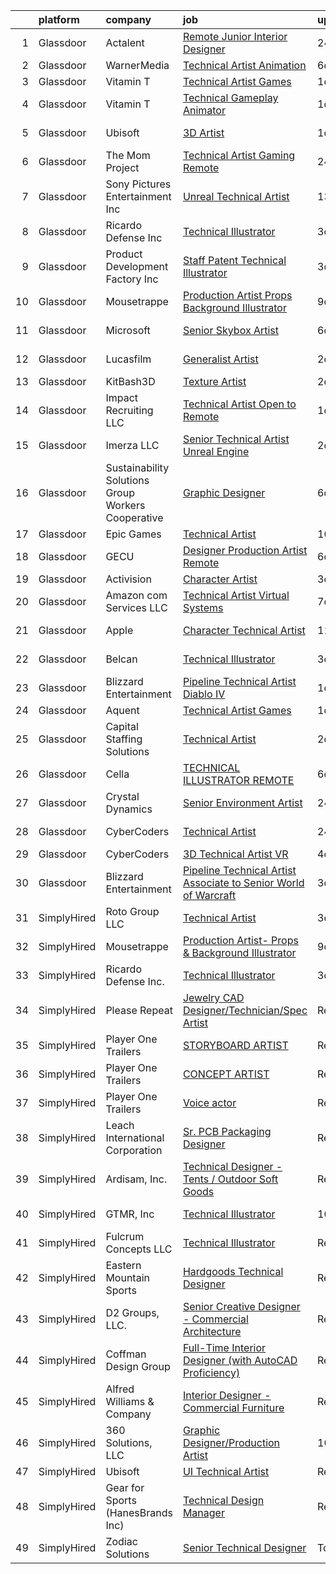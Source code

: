 

|    | platform    | company                                            | job                                                                                                                                                                                                                                                                                                                                                                                                                                                                                                                                                                                                                                                                                                                                                                                                                                                                                                                                                                                                                                                                                                                                                                                                                                                                                                                                                                                    | update_time   | location            |
|---:|:------------|:---------------------------------------------------|:---------------------------------------------------------------------------------------------------------------------------------------------------------------------------------------------------------------------------------------------------------------------------------------------------------------------------------------------------------------------------------------------------------------------------------------------------------------------------------------------------------------------------------------------------------------------------------------------------------------------------------------------------------------------------------------------------------------------------------------------------------------------------------------------------------------------------------------------------------------------------------------------------------------------------------------------------------------------------------------------------------------------------------------------------------------------------------------------------------------------------------------------------------------------------------------------------------------------------------------------------------------------------------------------------------------------------------------------------------------------------------------|:--------------|:--------------------|
|  1 | Glassdoor   | Actalent                                           | [Remote Junior Interior Designer](https://www.glassdoor.com/partner/jobListing.htm?pos=109&ao=1110586&s=58&guid=0000018248b8d6358ea6645ca51252d3&src=GD_JOB_AD&t=SR&vt=w&ea=1&cs=1_58e22fc8&cb=1659077449658&jobListingId=1008036911399&cpc=C4A69CCDBB3B9599&jrtk=3-0-1g94bhlj2klui801-1g94bhljl20hl000-d654257a363b404b--6NYlbfkN0ChYVx_I3yfZ_JDY3EFoivtqvi_stwnZ_kRt8Dowt_l_d1ydueao4NE-oUleRJ4yhh8NvEh7dgaf9OKozTsf-JVsoGKC7FNh-pSj6e0lsf7n0QDm6Dc6wOaHxl2qdoqGqk6tI_ovC40cVS-oT4Uo-ScPyXHJytAXGcm4l6ArQc_jiXZJU45jHtQ93jGbRXlkfOQG0E3dlB7q8VVBPwr-DF8vc3r-WS3Wk59ttm-BR2-0dRhbtXla4apee8QwxMs8fNEJ4zGgi1IdaXebGl_bysWpjLYQlfHosjPsiydZt64nAJneXNkZKGuxhfObLJp_oO4gm0NA5rxv8qyJMyArp4xqbXhSskprBXF4SFOo-wGJ0S9Ys0Of9HesuVWwdR6GYqSUX_EtFz2AEPQa5nH_brs4HOdhuCO-8CEZffUaVKf9IgP46tzT3kMYav7KXm5OLQQgYD61ssZYq3ihI-yedwuYjDdBlgpW7P2bo0-NQdHVxJ-0EmOjzY246tuXpMMVs1KNITR2Z3mc2KooATWNSgGeNaS9dReBPcGA4LUiuP-0dLd_USs86nBdyqUhiORkmWmAvd_FxzTfVIfjO-v5sR4dF82bT_qEFFnqcpX44Tyulmud3hMXnsJHEiSC7xdlW4pwro_YsxXrViAm9amkCE83wQiErDps7MDhCJWrC_N0yQZUuKYwMlRr3kVQI4dwn6mKIpV8eL-YwE6JpZXUd8LW87pTQ1oitcI7AML-8le6ZEr9OBtjzFyzgzbzN66re4C46bd51SjyZ0lb0qEEZYBQGFTNUQ-K9lFLp8fWQ2agjjRH7gYswcCmDLSFc6ItWGK0zREVKR-gEmOqlORPZLwpKwRlfif7rWt6VzfEOjFVXfAkCUKFd-3xiSgCUg49GW5JNTvGM0BIJGzbsaLlj_O88iO6S5T40zw-H__Q5Wz1Q168aQCH32b8n8UlHvy6gdoHWl-Ro4fnyL99HrSpTA3clND6oC3sFx5Pfgewj_TUw%3D%3D) | 24h           | Philadelphia, PA    |
|  2 | Glassdoor   | WarnerMedia                                        | [Technical Artist  Animation](https://www.glassdoor.com/partner/jobListing.htm?pos=122&ao=1136043&s=58&guid=0000018248b8d6358ea6645ca51252d3&src=GD_JOB_AD&t=SR&vt=w&cs=1_2ef11658&cb=1659077449659&jobListingId=1008022189281&jrtk=3-0-1g94bhlj2klui801-1g94bhljl20hl000-e14229d0644da4b4-)                                                                                                                                                                                                                                                                                                                                                                                                                                                                                                                                                                                                                                                                                                                                                                                                                                                                                                                                                                                                                                                                                           | 6d            | Chicago, IL         |
|  3 | Glassdoor   | Vitamin T                                          | [Technical Artist  Games](https://www.glassdoor.com/partner/jobListing.htm?pos=108&ao=1110586&s=58&guid=0000018248b8d6358ea6645ca51252d3&src=GD_JOB_AD&t=SR&vt=w&cs=1_81041884&cb=1659077449657&jobListingId=1008034382905&cpc=654405A9B1E0A9F5&jrtk=3-0-1g94bhlj2klui801-1g94bhljl20hl000-8cadbcbecb8ff75b--6NYlbfkN0DMrcEu7yrtATojKJA7cEzGQ3FdRGWLh0CZQInL4ECGI6k5tN82kdM0cJmh4vC7Ggj9zNs0bxCROjMtZSoeXFZ_LednnVXwsu9yiGX7zwOuJkuiJqqhtCXRqTK25CDxlx8erEeTg2bM0xLE7zJ61l62RAE9oM-8YFFhx_SuEA3S1phzYPL8dhSCIWhpNgrNsDYhdTW7uEqEJzVDMXAgCg4tD_avjtziCcKJwRU4xuPYI-chcose9cVyicX2Ub0pczeT4yN15jm_v-vrc4L99PqACYQYKvlyBQFrzDOEt4hGy8BWQNwv0tCpCYY4iJoXpo-V-D93E3GD2DLTaAmJP2pBTtzeW1QQH-TaoTXoCp5T_Ikv6UMQYxZDi1pk6wYEXacsMvYcsUwQ8qv9D-QYJ4tB3ToiXMbxqPKG8Jlc9qpEDKBTYsZ7nJfDm_-ckHLquFSM2eRLhtIQmPX3v2tGxWEs)                                                                                                                                                                                                                                                                                                                                                                                                                                                                                                                                                                          | 1d            | Denver, NY          |
|  4 | Glassdoor   | Vitamin T                                          | [Technical Gameplay Animator](https://www.glassdoor.com/partner/jobListing.htm?pos=112&ao=1110586&s=58&guid=0000018248b8d6358ea6645ca51252d3&src=GD_JOB_AD&t=SR&vt=w&cs=1_acb14559&cb=1659077449658&jobListingId=1008033670994&cpc=2CAED5C921A5F994&jrtk=3-0-1g94bhlj2klui801-1g94bhljl20hl000-5da3e1361d9e014f--6NYlbfkN0DMrcEu7yrtATojKJA7cEzGQ3FdRGWLh0CZQInL4ECGI6k5tN82kdM0cJmh4vC7GgiV-cOwApicViuu70-LcSZmSXwj5jhCLoqU_0hX4gPnnjs6gvIZYHAjpOZ0Q7iF4uZ8n3fEraQlfbcp6wLLiHDFBvBcYjA-w_j2X8uZ8qj-jKBaTnkZ8W4MuE07HA16bQ9SmDmucmQfbuSorkEbzwkh9lWJjkIcK1eXMnmqvF5jJbEuuWBMkaoqVHC_kIsHDEr1bD1sQkDClV4-8diMhl1hxawyXz11iPkdFpoXgmmUN-6_ROp5q_4SFI3jCEHvx5AMbRWHRYz4mbnFW_XpeoD9oqwfH07Vv1u8nA3H5z9BMujZX9IQRDB3VX3bLMESqqfPDOhDLebNRetOv640-LZ8Cu8GXZVL5MvtlvUuEvCRAXqjiP-Oc75QPlkZRnLgXoKeM74qLO7Bhsw1QFaeDUp_)                                                                                                                                                                                                                                                                                                                                                                                                                                                                                                                                                                      | 1d            | Vancouver, WA       |
|  5 | Glassdoor   | Ubisoft                                            | [3D Artist](https://www.glassdoor.com/partner/jobListing.htm?pos=126&ao=1136043&s=58&guid=0000018248b8d6358ea6645ca51252d3&src=GD_JOB_AD&t=SR&vt=w&cs=1_9078a820&cb=1659077449659&jobListingId=1008034435671&jrtk=3-0-1g94bhlj2klui801-1g94bhljl20hl000-a748b04f88909f76-)                                                                                                                                                                                                                                                                                                                                                                                                                                                                                                                                                                                                                                                                                                                                                                                                                                                                                                                                                                                                                                                                                                             | 1d            | San Francisco, CA   |
|  6 | Glassdoor   | The Mom Project                                    | [Technical Artist  Gaming  Remote ](https://www.glassdoor.com/partner/jobListing.htm?pos=102&ao=1110586&s=58&guid=0000018248b8d6358ea6645ca51252d3&src=GD_JOB_AD&t=SR&vt=w&cs=1_e2fdb9e3&cb=1659077449655&jobListingId=1008035812739&cpc=0C139D4CAD5A6DB2&jrtk=3-0-1g94bhlj2klui801-1g94bhljl20hl000-9ff3f3daebb213c5--6NYlbfkN0BDp_epf89aHDQhKpPegNJQ_ldQpEFZQsM9OcONMGxWx6pU56EKHF58QjVdAUvn2gUawtLnWrz5WT8cEC_ocuXbMqoRScZ8dP5gquXF55RNrsHkk0LmhrMVCyRZAQz3AS8ihyFPmKY6Te8zzjro2SKPJ3lF7z6BDUuRZjmOGYvNohhPY5UbEL8ycyhr53valB5ElNydDcDCnM41OiP-SKo-SwMUEWh0_OyKpBqj1EPsM3ONEl7hj-w79JRbjLWlZWG5nGm60eIEJF3f8JBYEykZ5byt9rCgOQAhSK7Q9VQjhe_flqP5I3kc6QCwFnKQe2Dt-bbn-Iu_XycphDGszHgKnjlj00Xx4Pqw1mPv6nrENX87y7plmrd9FVVTV76TnriFMYBtKrHa6NSvhd_AjPea0XdVo7UW7EUM-m2_iAl9yTyhNEnxXltRvmZKT4DEhPo47VPRcHqyIhHbvhJIBXn0lfs9J7Upc0Wiy4VYk_oVqGjsD5qCpwyaNl-YP4KSkh1xeDhcYIX9cvHFU7dt_GVGETk2lVZeo6aHLro_SjblhKFTVIvRmpOqJrDHtsA-1A3mMOeALTVpHw%3D%3D)                                                                                                                                                                                                                                                                                                                                                                                                                                    | 24h           | Denver, CO          |
|  7 | Glassdoor   | Sony Pictures Entertainment  Inc                   | [Unreal Technical Artist](https://www.glassdoor.com/partner/jobListing.htm?pos=121&ao=1136043&s=58&guid=0000018248b8d6358ea6645ca51252d3&src=GD_JOB_AD&t=SR&vt=w&cs=1_f77cc547&cb=1659077449659&jobListingId=1008008018946&jrtk=3-0-1g94bhlj2klui801-1g94bhljl20hl000-8c4cc8fca3d1d87e-)                                                                                                                                                                                                                                                                                                                                                                                                                                                                                                                                                                                                                                                                                                                                                                                                                                                                                                                                                                                                                                                                                               | 13d           | Culver City, CA     |
|  8 | Glassdoor   | Ricardo Defense Inc                                | [Technical Illustrator](https://www.glassdoor.com/partner/jobListing.htm?pos=115&ao=1136043&s=58&guid=0000018248b8d6358ea6645ca51252d3&src=GD_JOB_AD&t=SR&vt=w&ea=1&cs=1_4fc167a3&cb=1659077449658&jobListingId=1008028195464&jrtk=3-0-1g94bhlj2klui801-1g94bhljl20hl000-1c8622c62c500afa-)                                                                                                                                                                                                                                                                                                                                                                                                                                                                                                                                                                                                                                                                                                                                                                                                                                                                                                                                                                                                                                                                                            | 3d            | Remote              |
|  9 | Glassdoor   | Product Development Factory  Inc                   | [Staff Patent   Technical Illustrator](https://www.glassdoor.com/partner/jobListing.htm?pos=101&ao=1110586&s=58&guid=0000018248b8d6358ea6645ca51252d3&src=GD_JOB_AD&t=SR&vt=w&ea=1&cs=1_ea0f794f&cb=1659077449656&jobListingId=1008028185102&cpc=853DEF62E69EE75B&jrtk=3-0-1g94bhlj2klui801-1g94bhljl20hl000-169967502a7e5570--6NYlbfkN0A953Z9EfJZc5Z9y7Wb0NkuJO-5BBnqXCJSieP3bN3oT3pD2vzfTR73aYmAFikiu00d60xhu7R-WiTHaw0sQXFVDm8erCPFzCWp4XBOXAKbaUJAnKv59AUwWXP2FqhOMPbWcy4Pzia449-8_Zydl2A0NgzQMepkZoILU6GmR0j7Oy5-FRJqyhsX8OEYquSFiehfb-nbl_RtB3DzgnaxaFfEKwuNok00M21a0qxXudwjKvPir-udaIJy5E_5Du0bx1ssyQF7vrCP36TFs9mujFb_E6UBV-Rjm7n3H8NRin_hO-39zlxd1beZpKDX2SeDVdeqaxC2CBHFCnqGUajfoP5-nL6AVxufYsoqplI5PFyW9J64eIuq593JjuUx806DLEU04dVnjRR7Af-AjDh4c-NsQcqev9DBpTVekc2OHyR0d8QSREPGnpHbdrgJ5aUSKYXTN127Bje9ixK29qUr_stIiiBVPoYqZgsI2wLL5uvO4CBKYLkscavjtt6jULDxd1cJ_CCPmxh1-B3_Jxeqe6RT)                                                                                                                                                                                                                                                                                                                                                                                                                                                                                        | 3d            | Remote              |
| 10 | Glassdoor   | Mousetrappe                                        | [Production Artist  Props   Background Illustrator](https://www.glassdoor.com/partner/jobListing.htm?pos=116&ao=1136043&s=58&guid=0000018248b8d6358ea6645ca51252d3&src=GD_JOB_AD&t=SR&vt=w&ea=1&cs=1_74b5129a&cb=1659077449658&jobListingId=1008016106726&jrtk=3-0-1g94bhlj2klui801-1g94bhljl20hl000-2085311a109caae2-)                                                                                                                                                                                                                                                                                                                                                                                                                                                                                                                                                                                                                                                                                                                                                                                                                                                                                                                                                                                                                                                                | 9d            | Remote              |
| 11 | Glassdoor   | Microsoft                                          | [Senior Skybox Artist](https://www.glassdoor.com/partner/jobListing.htm?pos=124&ao=1136043&s=58&guid=0000018248b8d6358ea6645ca51252d3&src=GD_JOB_AD&t=SR&vt=w&cs=1_e15aa430&cb=1659077449659&jobListingId=1008023664960&jrtk=3-0-1g94bhlj2klui801-1g94bhljl20hl000-b769f06e42ff125e-)                                                                                                                                                                                                                                                                                                                                                                                                                                                                                                                                                                                                                                                                                                                                                                                                                                                                                                                                                                                                                                                                                                  | 6d            | Redmond, WA         |
| 12 | Glassdoor   | Lucasfilm                                          | [Generalist Artist](https://www.glassdoor.com/partner/jobListing.htm?pos=123&ao=1136043&s=58&guid=0000018248b8d6358ea6645ca51252d3&src=GD_JOB_AD&t=SR&vt=w&cs=1_43fa753b&cb=1659077449659&jobListingId=1008030380797&jrtk=3-0-1g94bhlj2klui801-1g94bhljl20hl000-54a5312c4a88e15c-)                                                                                                                                                                                                                                                                                                                                                                                                                                                                                                                                                                                                                                                                                                                                                                                                                                                                                                                                                                                                                                                                                                     | 2d            | San Francisco, CA   |
| 13 | Glassdoor   | KitBash3D                                          | [Texture Artist](https://www.glassdoor.com/partner/jobListing.htm?pos=113&ao=1136043&s=58&guid=0000018248b8d6358ea6645ca51252d3&src=GD_JOB_AD&t=SR&vt=w&ea=1&cs=1_fd26f099&cb=1659077449658&jobListingId=1008031970276&jrtk=3-0-1g94bhlj2klui801-1g94bhljl20hl000-d8862ebacd634d68-)                                                                                                                                                                                                                                                                                                                                                                                                                                                                                                                                                                                                                                                                                                                                                                                                                                                                                                                                                                                                                                                                                                   | 2d            | Remote              |
| 14 | Glassdoor   | Impact Recruiting  LLC                             | [Technical Artist  Open to Remote ](https://www.glassdoor.com/partner/jobListing.htm?pos=114&ao=1136043&s=58&guid=0000018248b8d6358ea6645ca51252d3&src=GD_JOB_AD&t=SR&vt=w&ea=1&cs=1_95f735ca&cb=1659077449658&jobListingId=1008033565379&jrtk=3-0-1g94bhlj2klui801-1g94bhljl20hl000-aaa252a117fa9592-)                                                                                                                                                                                                                                                                                                                                                                                                                                                                                                                                                                                                                                                                                                                                                                                                                                                                                                                                                                                                                                                                                | 1d            | Portland, OR        |
| 15 | Glassdoor   | Imerza  LLC                                        | [Senior Technical Artist   Unreal Engine](https://www.glassdoor.com/partner/jobListing.htm?pos=130&ao=1136043&s=58&guid=0000018248b8d6358ea6645ca51252d3&src=GD_JOB_AD&t=SR&vt=w&ea=1&cs=1_0be1225c&cb=1659077449659&jobListingId=1008030206898&jrtk=3-0-1g94bhlj2klui801-1g94bhljl20hl000-fcabc66a7efa8065-)                                                                                                                                                                                                                                                                                                                                                                                                                                                                                                                                                                                                                                                                                                                                                                                                                                                                                                                                                                                                                                                                          | 2d            | Remote              |
| 16 | Glassdoor   | Sustainability Solutions Group Workers Cooperative | [Graphic Designer](https://www.glassdoor.com/partner/jobListing.htm?pos=106&ao=1110586&s=58&guid=0000018248b8d6358ea6645ca51252d3&src=GD_JOB_AD&t=SR&vt=w&ea=1&cs=1_c1ada02f&cb=1659077449657&jobListingId=1008022285811&cpc=2CAED5C921A5F994&jrtk=3-0-1g94bhlj2klui801-1g94bhljl20hl000-019f68c7207ca2ce--6NYlbfkN0DtdU5R-ToAv2xdkvsd8oJSGFfCO0ehaV5AhNAfMTO2EKkvNUCxhAZVh8FTJJJQ-LBSbytpXPmxJ0mLM8l84vRo2UWrtIQrGi44zkJfGC3AnQeNqyx7D3s893Qjt-lzv12RlHkYPDqg-XyIqYP2T_z-NX2u93bhcMFidKPlRa8IuStN2NtQ4e6qfwH0Y0BYjrb6ohZoFGDJ7x4Z46X9W1JL5j6HW4uJLk62iGRsORI5Gb5ZykwhNxQWoUD_TmD5moEyXJOAS5ywv8TXgjZbr6SKTXf4wQfhoiXBCeFZZkD-tWrQ-zYT44pjI_oh39vuXmjac6zVPoaR9pR9BN2WnAeufKSYGfiuIcUKZtuuEwDpbiFNq9jcpBNmmWo-ANNAyt4XKVIok218syR3SrotI_J7XNsAvR9TqhyjOaxqbQTHnG0yirNc6NARNYWHYpiyBthUdsg5TtNI5bnfvz2fdb2clj2DGPL5JtOs1VdLaEQ4P_-XnLOVGCOb)                                                                                                                                                                                                                                                                                                                                                                                                                                                                                                                                            | 6d            | Remote              |
| 17 | Glassdoor   | Epic Games                                         | [Technical Artist](https://www.glassdoor.com/partner/jobListing.htm?pos=129&ao=1136043&s=58&guid=0000018248b8d6358ea6645ca51252d3&src=GD_JOB_AD&t=SR&vt=w&cs=1_d9a5f34d&cb=1659077449659&jobListingId=1008011998810&jrtk=3-0-1g94bhlj2klui801-1g94bhljl20hl000-0036ed8b9fa86bc7-)                                                                                                                                                                                                                                                                                                                                                                                                                                                                                                                                                                                                                                                                                                                                                                                                                                                                                                                                                                                                                                                                                                      | 10d           | Cary, NC            |
| 18 | Glassdoor   | GECU                                               | [Designer Production Artist  Remote ](https://www.glassdoor.com/partner/jobListing.htm?pos=127&ao=1136043&s=58&guid=0000018248b8d6358ea6645ca51252d3&src=GD_JOB_AD&t=SR&vt=w&cs=1_71c6bcb8&cb=1659077449659&jobListingId=1008024070976&jrtk=3-0-1g94bhlj2klui801-1g94bhljl20hl000-eba3e9fba45cad5b-)                                                                                                                                                                                                                                                                                                                                                                                                                                                                                                                                                                                                                                                                                                                                                                                                                                                                                                                                                                                                                                                                                   | 6d            | Remote              |
| 19 | Glassdoor   | Activision                                         | [Character Artist](https://www.glassdoor.com/partner/jobListing.htm?pos=117&ao=1136043&s=58&guid=0000018248b8d6358ea6645ca51252d3&src=GD_JOB_AD&t=SR&vt=w&cs=1_f2a8187f&cb=1659077449659&jobListingId=1008028738047&jrtk=3-0-1g94bhlj2klui801-1g94bhljl20hl000-0ae95813dbf7d985-)                                                                                                                                                                                                                                                                                                                                                                                                                                                                                                                                                                                                                                                                                                                                                                                                                                                                                                                                                                                                                                                                                                      | 3d            | Carlsbad, CA        |
| 20 | Glassdoor   | Amazon com Services LLC                            | [Technical Artist  Virtual Systems](https://www.glassdoor.com/partner/jobListing.htm?pos=125&ao=1136043&s=58&guid=0000018248b8d6358ea6645ca51252d3&src=GD_JOB_AD&t=SR&vt=w&cs=1_175d1364&cb=1659077449659&jobListingId=1008019338928&jrtk=3-0-1g94bhlj2klui801-1g94bhljl20hl000-1232db6192a5c6bc-)                                                                                                                                                                                                                                                                                                                                                                                                                                                                                                                                                                                                                                                                                                                                                                                                                                                                                                                                                                                                                                                                                     | 7d            | Westborough, MA     |
| 21 | Glassdoor   | Apple                                              | [Character Technical Artist](https://www.glassdoor.com/partner/jobListing.htm?pos=103&ao=1110586&s=58&guid=0000018248b8d6358ea6645ca51252d3&src=GD_JOB_AD&t=SR&vt=w&cs=1_201deec9&cb=1659077449656&jobListingId=1008010117631&cpc=2CAED5C921A5F994&jrtk=3-0-1g94bhlj2klui801-1g94bhljl20hl000-66b1a914a282f75c--6NYlbfkN0BvKrLyj5gPmtZO9T8euul8TCxuuKNOtzRJOomxnwSEodTz2Bc-sPZl5OJ9R4TJsNcVXjfURhm1FmbdCaaE0mLWioVSDreO3to1QXyS7aRPvqaJnMMzTGY9OCqxT0CVY9Pig2Hg_riI1LAm-REtiMWaXOApSLO-NJxFTmsaneEUEAT7P4FGj3K6rDZx_1ho2lZlAB13DjOL43AT6FWOTiZ2yDTCtr--Gk5mropyQUANpULexQ6gnO-2tgbgrfLSTUUMWfaXMYHpJM_WRZmYqTR7SntIcDI6rSlsj9qrIx2cWUKULGH8Yl76yNP0nPTVUjGqobkgCZPNi7J76gxBtjKckO-pm_IZBqtbTuA8olvIyMSh92Fldov6cywPMhc-Ly4YS0559LXCi-Um9pL2dmZxzxwxhUFf8o_dGGszADQVkonRkhffUdKshJySjyYntlNAiqRDWYNi4DC4dowv4LhzacwRKCLdeTdG4gIgrpziGDGZO_YgmHReElqeQVpYE_UVIghEO3UzBE-PLgfCpCyY382RgcanmOJT2IrGtQ8zNb78fXVyrboznk9qkabSYKN8N4E-wI11faaIWGOV8qkHZHAdY281DDdkSD18PcJ4_nCyopUuxLA7c1ZXCAvIoGhK-YODMKftHzMbu34hR2zjYUBbzzxeiXL5csoi3-r1ALG1GfHDUn5fyzaUbEDDO3OMFyRS5d90VEkqjSxdlJNyaVSlRmr9ctMWNOq4X-G_er-3sy2hWJ_HzwjMBInCczCj0yOkJlpW3RkTVU1CdNL8BWrxk4CJPHLSZWb5ijuMCba3N8KyIYu4p1XNKoMisjTgyqgHstN5I4MKaxJ4o6bINF_yOuGgNZTMAiKhmC6-j2uO8awlVPYLjz0Iu6ReC1Ege2WW925Jt3b5I3HRL0CGYNKyLMluWN23GvvYawiyL_MpMIM4TCAh-u9Z24xFJXAEL3gEnKYygw%3D%3D)                                           | 11d           | Culver City, CA     |
| 22 | Glassdoor   | Belcan                                             | [Technical Illustrator](https://www.glassdoor.com/partner/jobListing.htm?pos=110&ao=1110586&s=58&guid=0000018248b8d6358ea6645ca51252d3&src=GD_JOB_AD&t=SR&vt=w&ea=1&cs=1_73fd2cab&cb=1659077449658&jobListingId=1008029095566&cpc=451933188B21919D&jrtk=3-0-1g94bhlj2klui801-1g94bhljl20hl000-0976e6ba1b5f9d5a--6NYlbfkN0DXzDzZ1Oulz9LSjzVbF8otUHEujJfFPwzVdyJWZPnyGBC-xHtBtebw1siL0zRHvfMsN0-M01GIdDFSFTBEXFlD77CeWuGvnAiJZqvqeEkUxYOoyQtROrTLo0MhWqJYkspnNu0EcBTWUCFlU76fRIk0t_9x-72u-8UsCvQp0r2Rbi94PtN6RA-cUXt6NR_jJ8wPk3LNb5PurjL7Cr0oT-jGqJVyM6Eree1uzjURvWsJpn3D0MWaUGpwF7ouCbJ5S-E9iw0yGeTrmpXDTbH5F1y4UmsvGMa2sWbzZ8EIHVLYVWosgjxvscshxLk1DzZGAgxFBDa3Jkk6jnIefVYALGBzlxjhMhQZ8cFyi5u_1jmoFkRkgi1MHbcEtUOlvSsUO7wVhSakTg3YAUrjLDwF7eJ2V53J_iTovi2Akf84r5E9Md-BFTjaDpfPZFjxx17AlYCkyJayl5N_aniXWXzwHWFnGliO_IM9o1Fey3pAwBghml6mHvjvcK3M2dkpmB9PdSf8xj_FY94IDuiwyHfPEH6rgJ4ecNMKqVG3CE0AqR021fNBV6Oi3HvGlCSdu2n_H1O5tfuJCG-uPlodnbL_YQnO8HnSvnkkbE284CafFy4rNehc9o0YCkvJx2G5gbP20AFFiOtVwR8-Fcskpz_WE8NTNLznc-JfQ496eVrCQWdFwiul4LTtqaefnti93VvUXPQkjT4VeeTeBvwyainf8Nk6Frl3TzXvxqLNk1ynSDeSuJVPg0qQ6pLHRtSVP1x6Wo6xmER_pTSJSh-imDxpDcrr)                                                                                                                                                                                                                                       | 3d            | Greenville, SC      |
| 23 | Glassdoor   | Blizzard Entertainment                             | [Pipeline Technical Artist   Diablo IV](https://www.glassdoor.com/partner/jobListing.htm?pos=120&ao=1136043&s=58&guid=0000018248b8d6358ea6645ca51252d3&src=GD_JOB_AD&t=SR&vt=w&cs=1_e31df598&cb=1659077449659&jobListingId=1008033525880&jrtk=3-0-1g94bhlj2klui801-1g94bhljl20hl000-4108efc4881ff0ec-)                                                                                                                                                                                                                                                                                                                                                                                                                                                                                                                                                                                                                                                                                                                                                                                                                                                                                                                                                                                                                                                                                 | 1d            | Irvine, CA          |
| 24 | Glassdoor   | Aquent                                             | [Technical Artist  Games](https://www.glassdoor.com/partner/jobListing.htm?pos=104&ao=1110586&s=58&guid=0000018248b8d6358ea6645ca51252d3&src=GD_JOB_AD&t=SR&vt=w&cs=1_867b7803&cb=1659077449656&jobListingId=1008033837366&cpc=3DB599BF2F4828F0&jrtk=3-0-1g94bhlj2klui801-1g94bhljl20hl000-ed6805701069bd7c--6NYlbfkN0DMrcEu7yrtATojKJA7cEzGQ3FdRGWLh0CZQInL4ECGI9gD0Wolx9R2v-Aex0-GK06Xt9OT8GWqmXjvxclCoq1SP18ckCZf91ecjWUahAgiIm1NexFRZ_jcd1SHc4iAAtx7aPVBFaJH0vTG2wapTvlHnMEqe44nTL_fJgjOYpn7TfjmkJDewlXOrcxZiyyn26TG9uA9alW3BoPRyNAtDfymJnJmLHXjDRXCWZY25ldYtbgnzWcYmWqJV7xERAm2eKXblCt2ujUUwkY68nXBYtizOY-U_cov_05rCL0CJweMVQs0_abwdmj22CGFaXYwSuB_9sovB1Sy_oPrMSeoH_79_dlD_RZkXk04j8mbeAkHy9z1w3jTbsXX9XHmzwz6KARWWH8nRiDn1JlQmD9TExxXSKFMMj3pbfBlckoYt0Jh4IuA-K2zGmzl9DD-9S9kgSuE8_7VtQUiAA%3D%3D)                                                                                                                                                                                                                                                                                                                                                                                                                                                                                                                                                                              | 1d            | Denver, NY          |
| 25 | Glassdoor   | Capital Staffing Solutions                         | [Technical Artist](https://www.glassdoor.com/partner/jobListing.htm?pos=111&ao=1110586&s=58&guid=0000018248b8d6358ea6645ca51252d3&src=GD_JOB_AD&t=SR&vt=w&ea=1&cs=1_ec7f5be5&cb=1659077449658&jobListingId=1008031145792&cpc=AC285F3A3ECA6BB0&jrtk=3-0-1g94bhlj2klui801-1g94bhljl20hl000-dbb982258f02beec--6NYlbfkN0AHXq2vAVwR3IH7wgnTMdWCa3HguypIXx0DFudX-u0zu6XSU0N9gDGCMsnO9yvyAfOiWSbvv4PM2G7QXot084djyOIB_o-PKdLDluqf9BS02XsjJM5cteoU75WBzdr6714rXNrydS0gw00BFuDDdL8ZnqjU7wnqb8XZ6_330D-y6emSRO7ZAlLian5n-zYlLfqvIvWXVpS9aGi8B3zC8LidYyd6dnZKxnHIp1sPItZZ2WhTZc4ghk_pjT7OTfZSKyUq0IM9tCl9i-R8Uv3Ze28FjJkKaXtmUmKjkYpJ3R7uYtyoeHt8bM2TCteQ_tKmbW9uJl3LJi7yw60UHcdeeXtjiaDSjYYeNMB5M--n_A1LcH2BN9uYDnOT6B01doyh625d2ALWNo0PxUvcDPaf7vHua0W6wJRp5C25wdKHqEufJU-rUfCNV5MxFjfU3hFG9rbJHctpfVJPIT7uL8SYPBy3aWvJRjRsUslIexj45ABxPt4lTKb5ggU1aWBFwoPAG9RlqByuPBLJ3A%3D%3D)                                                                                                                                                                                                                                                                                                                                                                                                                                                                                                                | 2d            | New York, NY        |
| 26 | Glassdoor   | Cella                                              | [TECHNICAL ILLUSTRATOR  REMOTE ](https://www.glassdoor.com/partner/jobListing.htm?pos=118&ao=1136043&s=58&guid=0000018248b8d6358ea6645ca51252d3&src=GD_JOB_AD&t=SR&vt=w&cs=1_289f89d5&cb=1659077449659&jobListingId=1008023490922&jrtk=3-0-1g94bhlj2klui801-1g94bhljl20hl000-2b7f538ecd9c7492-)                                                                                                                                                                                                                                                                                                                                                                                                                                                                                                                                                                                                                                                                                                                                                                                                                                                                                                                                                                                                                                                                                        | 6d            | Houston, TX         |
| 27 | Glassdoor   | Crystal Dynamics                                   | [Senior Environment Artist](https://www.glassdoor.com/partner/jobListing.htm?pos=128&ao=1136043&s=58&guid=0000018248b8d6358ea6645ca51252d3&src=GD_JOB_AD&t=SR&vt=w&cs=1_886ac316&cb=1659077449659&jobListingId=1008036326095&jrtk=3-0-1g94bhlj2klui801-1g94bhljl20hl000-bdd5439fe8c405e2-)                                                                                                                                                                                                                                                                                                                                                                                                                                                                                                                                                                                                                                                                                                                                                                                                                                                                                                                                                                                                                                                                                             | 24h           | Bellevue, WA        |
| 28 | Glassdoor   | CyberCoders                                        | [Technical Artist](https://www.glassdoor.com/partner/jobListing.htm?pos=105&ao=1110586&s=58&guid=0000018248b8d6358ea6645ca51252d3&src=GD_JOB_AD&t=SR&vt=w&ea=1&cs=1_421fcf23&cb=1659077449657&jobListingId=1008035739695&cpc=451933188B21919D&jrtk=3-0-1g94bhlj2klui801-1g94bhljl20hl000-e434ae26da3e9f38--6NYlbfkN0CpFJQzrgRR8WqXWK1qKKEqALWJw739KlKqr2H-MSI4eoBlI4EFrmor2FYZMP3muM1gAplSO3JlLKyjv1Upz6wGwu38ug1se15dD35toN-N4wS41CV0or6fh03oxWcQjdNCLZSDkU4e15F4jDtvQTyFyv1cfAOUdR_ib0wRzgBVhsIv6QbZ82vxmDUbHopWWWqgbmyVIG_C3vZ6i8M25yH0SuX-6hg58tzjvxzpaucAs-Ix3tROsqNzgB7eQY75kMXhY9VSiqQP9pXgto4gRIohti33HG9Ql7gl50t4gAfn8YyGrkKQOloKDH_-1vbkJV0s34H_TWBlJfDQhmvgfWtaTvEI0vtrV7yllYX5MVKlvweejGw5oH_FTWAgzZQ9nn0msuXyv1JnZQ-gvRhUfWGeqPBuQlcikf3nOvyOM_E3zUUkMtoWleEojkXQ4AvMeRcTzEwvKsq2D5i19aaVNEe8tsZWZEWY1Cku14jImsSYX_6jjA8gQPRbJOed_CmlO2Dk5ELAuU_QFYCq7UlD3uPTY3WArxXr4xiFoaP_H3-Z2A32_gi5WJy6q-F7Yyu0_Qb5Yr4G94AwTtxcWMYPzQb8ZakqrJsr86NkJyCzI91-EH038TU1SfpzMXvQGxP7wutn5RRMcxaqyHicN9qLP_AdFsinfScYCjXmgtVSA28feZ_3VctfOsS5aryOtsSrKOL6fm8c7h9PaAkc1lL3Z2XbyPejflVzphMphRVfvkRPqugyJBklQXNVYKsJntFN5iSymgG19f5EIrchd46NQDeD9kTNQCx_t9YWClPYQ2buT2gIirW7wgCzifS7bfkWh1QzugAQiUzgVSyxEh5rCqe86eNuZFdMABjscZREZweEHCjLQFYN-RlkIAw1uN6RijMoAr7cd2xefqmTq88wZv4uNNtx3vm7wlPhAEWUy4BA-Qee6l6SY1qA7g1mkWD-PsLTHUsqwwvnRXoSGHOfIKTGm0PbmSSWUmeqk2icEMMBqg%3D%3D)                | 24h           | Los Angeles, CA     |
| 29 | Glassdoor   | CyberCoders                                        | [3D Technical Artist  VR ](https://www.glassdoor.com/partner/jobListing.htm?pos=107&ao=1110586&s=58&guid=0000018248b8d6358ea6645ca51252d3&src=GD_JOB_AD&t=SR&vt=w&ea=1&cs=1_fa6014ce&cb=1659077449657&jobListingId=1008025414965&cpc=451933188B21919D&jrtk=3-0-1g94bhlj2klui801-1g94bhljl20hl000-2e00f1e0cd855fc7--6NYlbfkN0CpFJQzrgRR8WqXWK1qKKEqALWJw739KlKqr2H-MSI4eoBlI4EFrmor2FYZMP3muM1jAE7yYqBMhal2mvS1LaxZODnCdMTVnhpKPp7H5_FOwhwtPC-aNPNeHX8-yNCO2o41pjYgpN21LIHBfCnGjQucsgJQAQD52M5qcNQyPnAKNiJ-16P-Hjd0tXK2Qb-ZIdEnz2EKIK9eNSfYYTfTjCNFTZbhnc6Xi1QWTJYND6335tVp5-vdnpHiAl99DaxCJ3seGsX60qsEPnnHNpbQ92QCnoFxEhQP2xTZ2Dq3BDNxsg_p92xq_eq61LnpinI27DfStZShL-huroKWzUa2pA5BR_EUQ4p19ERzdrpJoo_CF8dKsx-RM3LcndFoJvf0Rj1A_JuQBQR6iLk2J-twJhKYErlk7kvY-j4w9U4nXi0716ha7Z5VFVte2_dBrsuWrxAMZ-toPEVMUmfln2p_3C_R06wLvFdSMFlHkCulrE3iUT68nM83-aviQPFVTT3AjI5wgSZqQdcmE4tivXvKYOX8gHoLbkfSg1yq2tI5quHiXYMUVRDmj5u2Qmlk88mKxXuJefEV-yFQD-nWI5PA939fmoiKF0MSQWwTmGxkdxsDe_P8yicqCT1hURiRcSYsyU6BPs9TpHV3GGqdoyLe239LH6o66tNNXgeX_zHo4BvGJtXyid5nF9VveHEgfRLeFDryq_oN8yIQo6d4uQb_GLGuDrtxiBN8nnoNWzK247-LxceeYBHE0jdqeEWDnjNU1H23jDSDvhy1cLHFeQpmtOuIED_uT49djGwD6sUuICzWZ8FM-A-AiNAIh3rYOQHCYt0OAh8Gulj-HnO3lYU4pzz0S4PDbQ7f6kvFPvjqAHvQJJ9P5ccGy0y5srGndUg6GyzqxYDPXnJgHdRJ8BSY8oYdHDtjUONkyZ9XLI7HiE7J87j-oC-6ubxQyGty0Tf9jHtKeBWNEDOCR8_u5I_Ay2ljTqakdBrcz-c%3D)                      | 4d            | Venice, CA          |
| 30 | Glassdoor   | Blizzard Entertainment                             | [Pipeline Technical Artist  Associate to Senior    World of Warcraft](https://www.glassdoor.com/partner/jobListing.htm?pos=119&ao=1136043&s=58&guid=0000018248b8d6358ea6645ca51252d3&src=GD_JOB_AD&t=SR&vt=w&cs=1_01711a7b&cb=1659077449659&jobListingId=1008029141807&jrtk=3-0-1g94bhlj2klui801-1g94bhljl20hl000-a14838e41f1d9c08-)                                                                                                                                                                                                                                                                                                                                                                                                                                                                                                                                                                                                                                                                                                                                                                                                                                                                                                                                                                                                                                                   | 3d            | Irvine, CA          |
| 31 | SimplyHired | Roto Group LLC                                     | [Technical Artist](https://www.simplyhired.com/job/spG41fSc5FZA1GgomT_G7NXnFWfIHG1I3eNeVMSkJ8IQthF-LjQVoA?q=technical+artist)                                                                                                                                                                                                                                                                                                                                                                                                                                                                                                                                                                                                                                                                                                                                                                                                                                                                                                                                                                                                                                                                                                                                                                                                                                                          | 3d            | Columbus, OH        |
| 32 | SimplyHired | Mousetrappe                                        | [Production Artist- Props & Background Illustrator](https://www.simplyhired.com/job/qUFdFG7VtGV5YNxFvoBR_ltmIayKqg5GJIJim-wsMKzBevmQGoqqwA?q=technical+artist)                                                                                                                                                                                                                                                                                                                                                                                                                                                                                                                                                                                                                                                                                                                                                                                                                                                                                                                                                                                                                                                                                                                                                                                                                         | 9d            | Remote              |
| 33 | SimplyHired | Ricardo Defense Inc.                               | [Technical Illustrator](https://www.simplyhired.com/job/XnydaFvIsq86PSbu93Q5fJN9RDKp7vzQtP9nNniglIMizc4FzFVF_Q?q=technical+artist)                                                                                                                                                                                                                                                                                                                                                                                                                                                                                                                                                                                                                                                                                                                                                                                                                                                                                                                                                                                                                                                                                                                                                                                                                                                     | 3d            | Remote              |
| 34 | SimplyHired | Please Repeat                                      | [Jewelry CAD Designer/Technician/Spec Artist](https://www.simplyhired.com/job/ppvf2r7N8yLNgoIwL-weD7YzaNH1jvE5SEhz67ZiaDq4BDi4XKidNA?q=technical+artist)                                                                                                                                                                                                                                                                                                                                                                                                                                                                                                                                                                                                                                                                                                                                                                                                                                                                                                                                                                                                                                                                                                                                                                                                                               | Recently      | Sunrise, FL         |
| 35 | SimplyHired | Player One Trailers                                | [STORYBOARD ARTIST](https://www.simplyhired.com/job/WsM3HESh11erc7gbrwmB9wOuLc4G8EpuzkIDIBZRmQv2tJ5MIdyzZQ?q=technical+artist)                                                                                                                                                                                                                                                                                                                                                                                                                                                                                                                                                                                                                                                                                                                                                                                                                                                                                                                                                                                                                                                                                                                                                                                                                                                         | Recently      | Bellingham, WA      |
| 36 | SimplyHired | Player One Trailers                                | [CONCEPT ARTIST](https://www.simplyhired.com/job/NHSymmraphyw8uHdSkV5Et_VVAdt0q4UIaYh_zD91KukT2nlM8P-Uw?q=technical+artist)                                                                                                                                                                                                                                                                                                                                                                                                                                                                                                                                                                                                                                                                                                                                                                                                                                                                                                                                                                                                                                                                                                                                                                                                                                                            | Recently      | Bellingham, WA      |
| 37 | SimplyHired | Player One Trailers                                | [Voice actor](https://www.simplyhired.com/job/spDD-EJ3TjYBjE8eMRZ9eEmKaVlWQD6z3yRQeU5qhxOkgExTKczNWQ?q=technical+artist)                                                                                                                                                                                                                                                                                                                                                                                                                                                                                                                                                                                                                                                                                                                                                                                                                                                                                                                                                                                                                                                                                                                                                                                                                                                               | Recently      | Bellingham, WA      |
| 38 | SimplyHired | Leach International Corporation                    | [Sr. PCB Packaging Designer](https://www.simplyhired.com/job/CY_L3ifU6jHJIruCEt2By_gDJBLASOEM4rp4V4wOYWCvOYRfJANygg?q=technical+artist)                                                                                                                                                                                                                                                                                                                                                                                                                                                                                                                                                                                                                                                                                                                                                                                                                                                                                                                                                                                                                                                                                                                                                                                                                                                | Recently      | Buena Park, CA      |
| 39 | SimplyHired | Ardisam, Inc.                                      | [Technical Designer - Tents / Outdoor Soft Goods](https://www.simplyhired.com/job/EaaUY8P8CZC-jWtF3gBuBBAHyCWnw5U7xo5UZYeE6UCkveJkbwWE3A?q=technical+artist)                                                                                                                                                                                                                                                                                                                                                                                                                                                                                                                                                                                                                                                                                                                                                                                                                                                                                                                                                                                                                                                                                                                                                                                                                           | Recently      | Cumberland, WI      |
| 40 | SimplyHired | GTMR, Inc                                          | [Technical Illustrator](https://www.simplyhired.com/job/hkZf8C7i3Kdi7b_tAzhJC_ElAWgYbom7-0suhHoUWHwGy-kqbc1stQ?q=technical+artist)                                                                                                                                                                                                                                                                                                                                                                                                                                                                                                                                                                                                                                                                                                                                                                                                                                                                                                                                                                                                                                                                                                                                                                                                                                                     | 10d           | Hollywood, MD       |
| 41 | SimplyHired | Fulcrum Concepts LLC                               | [Technical Illustrator](https://www.simplyhired.com/job/Jnn0SVY54BwcYqOTJV3sv2uZeRG4GT5pWN-nRi73C91Ja1w2c-EaFA?q=technical+artist)                                                                                                                                                                                                                                                                                                                                                                                                                                                                                                                                                                                                                                                                                                                                                                                                                                                                                                                                                                                                                                                                                                                                                                                                                                                     | Recently      | Mattaponi, VA       |
| 42 | SimplyHired | Eastern Mountain Sports                            | [Hardgoods Technical Designer](https://www.simplyhired.com/job/eWxLu48wUDBa52v2eTiZgbO9wVQyc3mW_hp3OCZl9cKpPo7KGYaztQ?q=technical+artist)                                                                                                                                                                                                                                                                                                                                                                                                                                                                                                                                                                                                                                                                                                                                                                                                                                                                                                                                                                                                                                                                                                                                                                                                                                              | Recently      | Meriden, CT         |
| 43 | SimplyHired | D2 Groups, LLC.                                    | [Senior Creative Designer - Commercial Architecture](https://www.simplyhired.com/job/Yzphuvu4v4KIeGAg97r-GC4K2aaGuq7WuIAfSSpOBYl9P_dmzDtnLw?q=technical+artist)                                                                                                                                                                                                                                                                                                                                                                                                                                                                                                                                                                                                                                                                                                                                                                                                                                                                                                                                                                                                                                                                                                                                                                                                                        | Recently      | King of Prussia, PA |
| 44 | SimplyHired | Coffman Design Group                               | [Full-Time Interior Designer (with AutoCAD Proficiency)](https://www.simplyhired.com/job/Xx7hJsbn6OIObeoohRD70Y4VdH0y_sC279UDSdlsem1MGWNh8Uj_rg?q=technical+artist)                                                                                                                                                                                                                                                                                                                                                                                                                                                                                                                                                                                                                                                                                                                                                                                                                                                                                                                                                                                                                                                                                                                                                                                                                    | Recently      | Naples, FL          |
| 45 | SimplyHired | Alfred Williams & Company                          | [Interior Designer - Commercial Furniture](https://www.simplyhired.com/job/hCKRF2iusRetU5KFSkdmgQlX7W00Um1nOkkg1ElGV0mKaHyzrtphQQ?q=technical+artist)                                                                                                                                                                                                                                                                                                                                                                                                                                                                                                                                                                                                                                                                                                                                                                                                                                                                                                                                                                                                                                                                                                                                                                                                                                  | Recently      | Nashville, TN       |
| 46 | SimplyHired | 360 Solutions, LLC                                 | [Graphic Designer/Production Artist](https://www.simplyhired.com/job/wTKuKhJFue8gAenatIutsqNnn1KWWLvcslbVcB2Shz7OnZLg523oNA?q=technical+artist)                                                                                                                                                                                                                                                                                                                                                                                                                                                                                                                                                                                                                                                                                                                                                                                                                                                                                                                                                                                                                                                                                                                                                                                                                                        | 10d           | Remote              |
| 47 | SimplyHired | Ubisoft                                            | [UI Technical Artist](https://www.simplyhired.com/job/6BGAsivYUDwvXorXnJFKF_D8tqwLn3KUMP5zI6e4MBNCuX9TJMXVgQ?q=technical+artist)                                                                                                                                                                                                                                                                                                                                                                                                                                                                                                                                                                                                                                                                                                                                                                                                                                                                                                                                                                                                                                                                                                                                                                                                                                                       | Recently      | Remote              |
| 48 | SimplyHired | Gear for Sports (HanesBrands Inc)                  | [Technical Design Manager](https://www.simplyhired.com/job/3SDnSM7Cf5jlgS2z2AMwJRLL_RVzj1K9Uq1Qisyo2oqWdh3cZNDEKg?q=technical+artist)                                                                                                                                                                                                                                                                                                                                                                                                                                                                                                                                                                                                                                                                                                                                                                                                                                                                                                                                                                                                                                                                                                                                                                                                                                                  | Recently      | Manhattan, KS       |
| 49 | SimplyHired | Zodiac Solutions                                   | [Senior Technical Designer](https://www.simplyhired.com/job/6Yga4jtwbIJEd8XkSgzChethWTv41HM4u5W7Gtu5FGNVgeqTtZf6Zw?q=technical+artist)                                                                                                                                                                                                                                                                                                                                                                                                                                                                                                                                                                                                                                                                                                                                                                                                                                                                                                                                                                                                                                                                                                                                                                                                                                                 | Today         | Remote              |